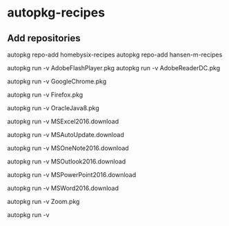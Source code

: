 # autopkg-recipes

## Add repositories
autopkg repo-add homebysix-recipes
autopkg repo-add hansen-m-recipes



autopkg run -v AdobeFlashPlayer.pkg
autopkg run -v AdobeReaderDC.pkg



autopkg run -v GoogleChrome.pkg


autopkg run -v Firefox.pkg


autopkg run -v OracleJava8.pkg


autopkg run -v MSExcel2016.download

autopkg run -v MSAutoUpdate.download

autopkg run -v MSOneNote2016.download

autopkg run -v MSOutlook2016.download

autopkg run -v MSPowerPoint2016.download

autopkg run -v MSWord2016.download



autopkg run -v Zoom.pkg

autopkg run -v 
